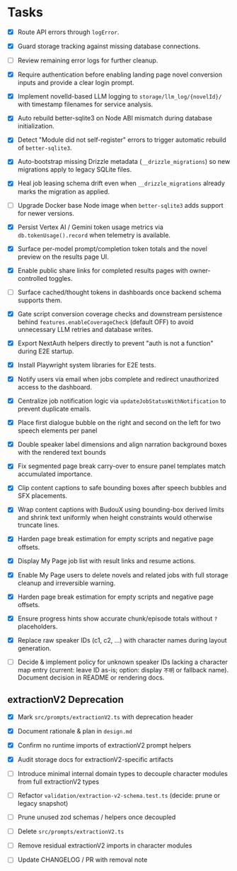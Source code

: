 # Tasks

- [x] Route API errors through `logError`.
- [x] Guard storage tracking against missing database connections.
- [ ] Review remaining error logs for further cleanup.
- [x] Require authentication before enabling landing page novel conversion inputs and provide a clear login prompt.
- [x] Implement novelId-based LLM logging to `storage/llm_log/{novelId}/` with timestamp filenames for service analysis.
- [x] Auto rebuild better-sqlite3 on Node ABI mismatch during database initialization.
- [x] Detect "Module did not self-register" errors to trigger automatic rebuild of `better-sqlite3`.
- [x] Auto-bootstrap missing Drizzle metadata (`__drizzle_migrations`) so new migrations apply to legacy SQLite files.
- [x] Heal job leasing schema drift even when `__drizzle_migrations` already marks the migration as applied.
- [ ] Upgrade Docker base Node image when `better-sqlite3` adds support for newer versions.
- [x] Persist Vertex AI / Gemini token usage metrics via `db.tokenUsage().record` when telemetry is available.
- [x] Surface per-model prompt/completion token totals and the novel preview on the results page UI.
- [x] Enable public share links for completed results pages with owner-controlled toggles.
- [ ] Surface cached/thought tokens in dashboards once backend schema supports them.
- [x] Gate script conversion coverage checks and downstream persistence behind `features.enableCoverageCheck` (default OFF) to avoid unnecessary LLM retries and database writes.

- [x] Export NextAuth helpers directly to prevent "auth is not a function" during E2E startup.
- [x] Install Playwright system libraries for E2E tests.


- [x] Notify users via email when jobs complete and redirect unauthorized access to the dashboard.
- [x] Centralize job notification logic via `updateJobStatusWithNotification` to prevent duplicate emails.

- [x] Place first dialogue bubble on the right and second on the left for two speech elements per panel
- [x] Double speaker label dimensions and align narration background boxes with the rendered text bounds
- [x] Fix segmented page break carry-over to ensure panel templates match accumulated importance.
- [x] Clip content captions to safe bounding boxes after speech bubbles and SFX placements.
- [x] Wrap content captions with BudouX using bounding-box derived limits and shrink text uniformly when height constraints would otherwise truncate lines.

- [x] Harden page break estimation for empty scripts and negative page offsets.
- [x] Display My Page job list with result links and resume actions.
- [x] Enable My Page users to delete novels and related jobs with full storage cleanup and irreversible warning.

- [x] Harden page break estimation for empty scripts and negative page offsets.


- [x] Ensure progress hints show accurate chunk/episode totals without `?` placeholders.

- [x] Replace raw speaker IDs (c1, c2, ...) with character names during layout generation.
- [ ] Decide & implement policy for unknown speaker IDs lacking a character map entry (current: leave ID as-is; option: display `不明` or fallback name). Document decision in README or rendering docs.

## extractionV2 Deprecation

- [x] Mark `src/prompts/extractionV2.ts` with deprecation header
- [x] Document rationale & plan in `design.md`
- [x] Confirm no runtime imports of extractionV2 prompt helpers
- [x] Audit storage docs for extractionV2-specific artifacts
- [ ] Introduce minimal internal domain types to decouple character modules from full extractionV2 types
- [ ] Refactor `validation/extraction-v2-schema.test.ts` (decide: prune or legacy snapshot)
- [ ] Prune unused zod schemas / helpers once decoupled
- [ ] Delete `src/prompts/extractionV2.ts`
- [ ] Remove residual extractionV2 imports in character modules
- [ ] Update CHANGELOG / PR with removal note

